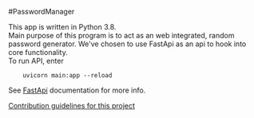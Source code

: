 #PasswordManager

This app is written in Python 3.8. <br>
Main purpose of this program is to act as an web integrated, random 
password generator.
We've chosen to use FastApi as an api to hook into core functionality.<br>
To run API, enter <br>
```
    uvicorn main:app --reload
```

See [FastApi](https://fastapi.tiangolo.com/) documentation for more info.

[Contribution guidelines for this project](./CONTRIBUTING.md)